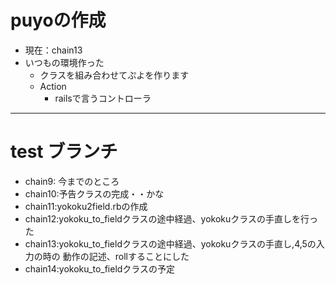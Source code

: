 # puyoの作成
* 現在：chain13
* いつもの環境作った
	* クラスを組み合わせてぷよを作ります
	* Action
		* railsで言うコントローラ
---
# test ブランチ
* chain9: 今までのところ
* chain10:予告クラスの完成・・かな
* chain11:yokoku2field.rbの作成
* chain12:yokoku_to_fieldクラスの途中経過、yokokuクラスの手直しを行った
* chain13:yokoku_to_fieldクラスの途中経過、yokokuクラスの手直し,4,5の入力の時の
動作の記述、rollすることにした
* chain14:yokoku_to_fieldクラスの予定
